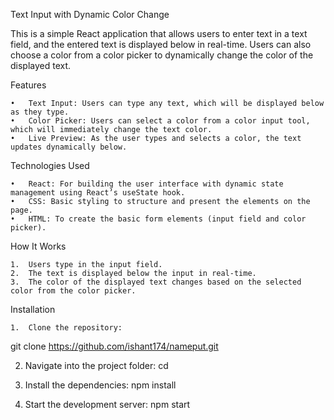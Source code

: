 Text Input with Dynamic Color Change

This is a simple React application that allows users to enter text in a text field, and the entered text is displayed below in real-time. Users can also choose a color from a color picker to dynamically change the color of the displayed text.

Features

	•	Text Input: Users can type any text, which will be displayed below as they type.
	•	Color Picker: Users can select a color from a color input tool, which will immediately change the text color.
	•	Live Preview: As the user types and selects a color, the text updates dynamically below.

Technologies Used

	•	React: For building the user interface with dynamic state management using React’s useState hook.
	•	CSS: Basic styling to structure and present the elements on the page.
	•	HTML: To create the basic form elements (input field and color picker).

How It Works

	1.	Users type in the input field.
	2.	The text is displayed below the input in real-time.
	3.	The color of the displayed text changes based on the selected color from the color picker.

Installation

	1.	Clone the repository:
  git clone https://github.com/ishant174/nameput.git

  2.	Navigate into the project folder:
  cd <repository-name>

  3.	Install the dependencies:
  npm install
  
  4.	Start the development server:
  npm start
